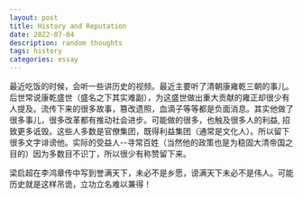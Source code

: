 ```yaml
---
layout: post
title: History and Reputation
date: 2022-07-04
description: random thoughts
tags: history
categories: essay
---
```

最近吃饭的时候，会听一些讲历史的视频。最近主要听了清朝康雍乾三朝的事儿。后世常说康乾盛世（盛名之下其实难副），为这盛世做出重大贡献的雍正却很少有人提及。流传下来的很多故事，篡改遗照，血滴子等等都是负面消息。其实他做了很多事儿，很多改革都有推动社会进步。可能做的很多，也触及很多人的利益, 招致更多诋毁。这些人多数是官僚集团，既得利益集团（通常是文化人）。所以留下很多文字诽谤他。实际的受益人--寻常百姓（当然他的政策也是为稳固大清帝国之目的）因为多数目不识丁，所以很少有称赞留下来。

梁启超在李鸿章传中写到誉满天下，未必不是乡愿，谤满天下未必不是伟人。可能历史就是这样吊诡，立功立名难以兼得！
